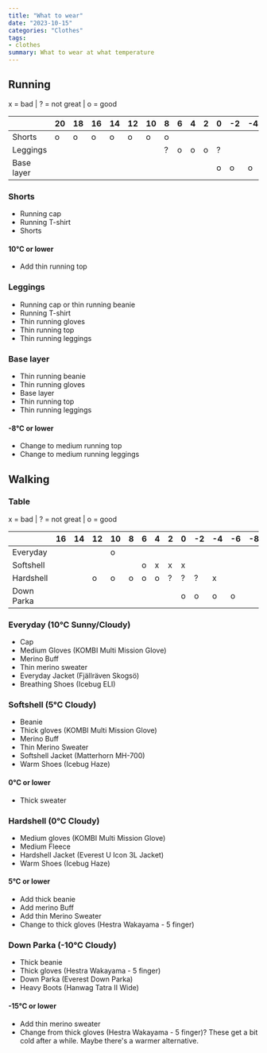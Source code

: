 ```yaml
---
title: "What to wear"
date: "2023-10-15"
categories: "Clothes"
tags:
- clothes
summary: What to wear at what temperature
---
```


## Running

x = bad | ? = not great | o = good

|              | 20 | 18 | 16 | 14 | 12 | 10 | 8 | 6 | 4 | 2 | 0 | -2 | -4 | -6 | -8 | -10 |
|--------------|----|----|----|----|----|----|---|---|---|---|---|----|----|----|----|-----|
| Shorts       |  o |  o |  o |  o |  o |  o | o |   |   |   |   |    |    |    |    |     |
| Leggings     |    |    |    |    |    |    | ? | o | o | o | ? |    |    |    |    |     |
| Base layer   |    |    |    |    |    |    |   |   |   |   | o |  o |  o |  o |  o |     |

### Shorts

* Running cap
* Running T-shirt
* Shorts

#### 10°C or lower
* Add thin running top


### Leggings

* Running cap or thin running beanie
* Running T-shirt
* Thin running gloves
* Thin running top
* Thin running leggings


### Base layer

* Thin running beanie
* Thin running gloves
* Base layer
* Thin running top
* Thin running leggings

#### -8°C or lower

* Change to medium running top
* Change to medium running leggings


## Walking

### Table

x = bad | ? = not great | o = good

|             | 16 | 14 | 12 | 10 | 8 | 6 | 4 | 2 | 0 | -2 | -4 | -6 | -8 | -10 | -12 | -15 | -20 |
|-------------|----|----|----|----|---|---|---|---|---|----|----|----|----|-----|-----|-----|-----|
| Everyday    |    |    |    |  o |   |   |   |   |   |    |    |    |    |     |     |     |     |
| Softshell   |    |    |    |    |   | o | x | x | x |    |    |    |    |     |     |     |     |
| Hardshell   |    |    |  o |  o | o | o | o | ? | ? |  ? |  x |    |    |     |     |     |     |
| Down Parka  |    |    |    |    |   |   |   |   | o |  o |  o |  o |    |     |     |  o  |     |

### Everyday (10°C Sunny/Cloudy)

* Cap
* Medium Gloves (KOMBI Multi Mission Glove)
* Merino Buff
* Thin merino sweater
* Everyday Jacket (Fjällräven Skogsö)
* Breathing Shoes (Icebug ELI)


### Softshell (5°C Cloudy)

* Beanie
* Thick gloves (KOMBI Multi Mission Glove)
* Merino Buff
* Thin Merino Sweater
* Softshell Jacket (Matterhorn MH-700)
* Warm Shoes (Icebug Haze)

#### 0°C or lower

* Thick sweater


### Hardshell (0°C Cloudy)
* Medium gloves (KOMBI Multi Mission Glove)
* Medium Fleece
* Hardshell Jacket (Everest U Icon 3L Jacket)
* Warm Shoes (Icebug Haze)

#### 5°C or lower

* Add thick beanie
* Add merino Buff
* Add thin Merino Sweater 
* Change to thick gloves (Hestra Wakayama - 5 finger)


### Down Parka (-10°C Cloudy)

* Thick beanie
* Thick gloves (Hestra Wakayama - 5 finger)
* Down Parka (Everest Down Parka)
* Heavy Boots (Hanwag Tatra II Wide)

#### -15°C or lower

* Add thin merino sweater
* Change from thick gloves (Hestra Wakayama - 5 finger)? These get a bit cold after a while. Maybe there's a warmer alternative.
